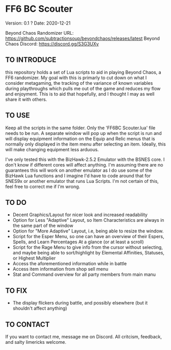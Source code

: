 # FF6 BC Scouter

Version:    0.1 ?
Date:       2020-12-21

Beyond Chaos Randomizer URL:    https://github.com/subtractionsoup/beyondchaos/releases/latest
Beyond Chaos Discord:           https://discord.gg/S3G3UXy

TO INTRODUCE
-------------
this repository holds a set of Lua scripts to aid in playing Beyond Chaos, a FF6 randomizer. My goal with this is primarly to
cut down on what I consider metagaming, the tracking of the variance of known variables during playthroughs which pulls me out
of the game and reduces my flow and enjoyment. This is to aid that hopefully, and I thought I may as well share it with others.

TO USE
-----------------------------------------
Keep all the scripts in the same folder. Only the 'FF6BC Scouter.lua' file needs to be run. A separate window will pop up when
the script is run and will display equipment information on the Equip and Relic menus that is normally only displayed in the
item menu after selecting an item. Ideally, this will make changing equipment less arduous.

I've only tested this with the BizHawk-2.5.2 Emulator with the BSNES core. I don't know if different cores will affect
anything. I'm assuming there are no guarantees this will work on another emulator as I do use some of the BizHawk Lua functions
and I imagine I'd have to code around that for SNES9x or another emulator that runs Lua Scripts. I'm not certain of this, feel
free to correct me if I'm wrong.

TO DO
-------------------------------------------
- Decent Graphics/Layout for nicer look and increased readability
- Option for Less "Adaptive" Layout, so Item Characteristics are always in the same part of the window
- Option for "More Adaptive" Layout, i.e, being able to resize the window.
- Script for the Esper Menu, so one can have an overview of their Espers, Spells, and Learn Percentages At a glance (or at
    least a scroll)
- Script for the Rage Menu to give info from the cursor without selecting, and maybe being able to sort/highlight by Elemental
    Affinities, Statuses, or Highest Multiplier
- Access the aforementioned information while in battle
- Access item information from shop sell menu
- Stat and Command overview for all party members from main manu

TO FIX
------------------------------------------
- The display flickers during battle, and possibly elsewhere (but it shouldn't affect anything)

TO CONTACT
------------------------------------------
If you want to contact me, message me on Discord. All critcism, feedback, and salty limericks welcome.

